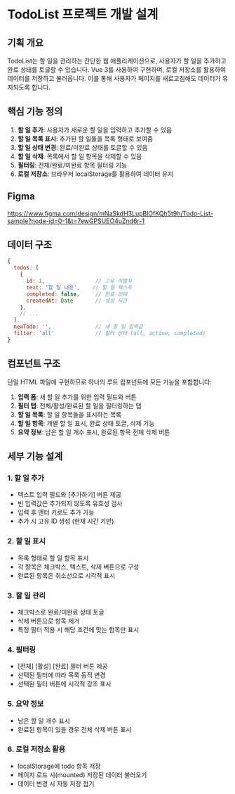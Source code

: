 # TodoList 프로젝트 개발 설계

## 기획 개요

TodoList는 할 일을 관리하는 간단한 웹 애플리케이션으로, 사용자가 할 일을 추가하고 완료 상태를 토글할 수 있습니다. Vue 3를 사용하여 구현하며, 로컬 저장소를 활용하여 데이터를 저장하고 불러옵니다. 이를 통해 사용자가 페이지를 새로고침해도 데이터가 유지되도록 합니다.

## 핵심 기능 정의

1. **할 일 추가**: 사용자가 새로운 할 일을 입력하고 추가할 수 있음
2. **할 일 목록 표시**: 추가된 할 일들을 목록 형태로 보여줌
3. **할 일 상태 변경**: 완료/미완료 상태를 토글할 수 있음
4. **할 일 삭제**: 목록에서 할 일 항목을 삭제할 수 있음
5. **필터링**: 전체/완료/미완료 항목 필터링 기능
6. **로컬 저장소**: 브라우저 localStorage를 활용하여 데이터 유지

## Figma

https://www.figma.com/design/mNaSkdH3LupBlOfKQh5t9h/Todo-List-sample?node-id=0-1&t=7ewGPSUEO4uZnd6r-1

## 데이터 구조

```javascript
{
  todos: [
    {
      id: 1,                // 고유 식별자
      text: '할 일 내용',    // 할 일 텍스트
      completed: false,     // 완료 상태
      createdAt: Date       // 생성 시간
    },
    // ...
  ],
  newTodo: '',              // 새 할 일 입력값
  filter: 'all'             // 필터 상태 (all, active, completed)
}
```

## 컴포넌트 구조

단일 HTML 파일에 구현하므로 하나의 루트 컴포넌트에 모든 기능을 포함합니다:

1. **입력 폼**: 새 할 일 추가를 위한 입력 필드와 버튼
2. **필터 탭**: 전체/활성/완료된 할 일을 필터링하는 탭
3. **할 일 목록**: 할 일 항목들을 표시하는 목록
4. **할 일 항목**: 개별 할 일 표시, 완료 상태 토글, 삭제 기능
5. **요약 정보**: 남은 할 일 개수 표시, 완료된 항목 전체 삭제 버튼

## 세부 기능 설계

### 1. 할 일 추가

- 텍스트 입력 필드와 [추가하기] 버튼 제공
- 빈 입력값은 추가되지 않도록 유효성 검사
- 입력 후 엔터 키로도 추가 가능
- 추가 시 고유 ID 생성 (현재 시간 기반)

### 2. 할 일 표시

- 목록 형태로 할 일 항목 표시
- 각 항목은 체크박스, 텍스트, 삭제 버튼으로 구성
- 완료된 항목은 취소선으로 시각적 표시

### 3. 할 일 관리

- 체크박스로 완료/미완료 상태 토글
- 삭제 버튼으로 항목 제거
- 특정 필터 적용 시 해당 조건에 맞는 항목만 표시

### 4. 필터링

- [전체] [활성] [완료] 필터 버튼 제공
- 선택된 필터에 따라 목록 동적 변경
- 선택된 필터 버튼에 시각적 강조 표시

### 5. 요약 정보

- 남은 할 일 개수 표시
- 완료된 항목이 있을 경우 전체 삭제 버튼 표시

### 6. 로컬 저장소 활용

- localStorage에 todo 항목 저장
- 페이지 로드 시(mounted) 저장된 데이터 불러오기
- 데이터 변경 시 자동 저장
  접기

